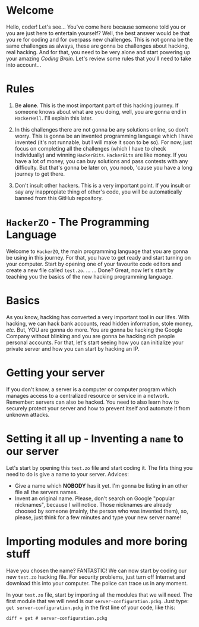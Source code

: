 # Welcome

Hello, coder! Let's see... You've come here because someone told you or you are just here to entertain yourself? Well, the best answer would be that you re for coding and for overpass new challenges. This is not gonna be the same challenges as always, these are gonna be challenges about hacking, real hacking. And for that, you need to be very alone and start powering up your amazing _Coding Brain_. Let's review some rules that you'll need to take into account...

# Rules

1. Be **alone**. This is the most important part of this hacking journey. If someone knows about what are you doing, well, you are gonna end in `HackerHell`. I'll explain this later.

2. In this challenges there are not gonna be any solutions online, so don't worry. This is gonna be an invented programming language which I have invented (it's not runnable, but I will make it soon to be so). For now, just focus on completing all the challenges (which I have to check individually) and winning `HackerBits`. `HackerBits` are like money. If you have a lot of money, you can buy solutions and pass contests with any difficulty. But that's gonna be later on, you noob, 'cause you have a long journey to get there.

3. Don't insult other hackers. This is a very important point. If you insult or say any inappropiate thing of other's code, you will be automatically banned from this GitHub repository.


# `HackerZO` - The Programming Language

Welcome to `HackerZO`, the main programming language that you are gonna be using in this journey. For that, you have to get ready and start turning on your computer. Start by opening one of your favourite code editors and create a new file called `test.zo`. ... ... Done? Great, now let's start by teaching you the basics of the new hacking programming language.

# Basics

As you know, hacking has converted a very important tool in our lifes. With hacking, we can hack bank accounts, read hidden information, stole money, _etc_. But, YOU are gonna do more. You are gonna be hacking the Google Company without blinking and you are gonna be hacking rich people personal accounts. For that, let's start seeing how you can initialize your private server and how you can start by hacking an IP.

# Getting your server

If you don't know, a server is a computer or computer program which manages access to a centralized resource or service in a network. Remember: servers can also be hacked. You need to also learn how to securely protect your server and how to prevent itself and automate it from unknown attacks.

# Setting it all up - Inventing a `name` to our server

Let's start by opening this `test.zo` file and start coding it. The firts thing you need to do is give a name to your server. Advices:

- Give a name which **NOBODY** has it yet. I'm gonna be listing in an other file all the servers names.
- Invent an original name. Please, don't search on Google "popular nicknames", because I will notice. Those nicknames are already choosed by someone (mainly, the person who was invented them), so, please, just think for a few minutes and type your new server name!

# Importing modules and more boring stuff

Have you chosen the name? FANTASTIC! We can now start by coding our new `test.zo` hacking file. For security problems, just turn off Internet and download this into your computer. The police can trace us in any moment.

In your `test.zo` file, start by importing all the modules that we will need. The first module that we will need is our `server-configuration.pckg`. Just type: `get server-configuration.pckg` in the first line of your code, like this:

`diff + get # server-configuration.pckg`
